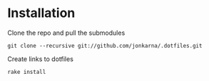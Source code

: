Installation
============

Clone the repo and pull the submodules

`git clone --recursive git://github.com/jonkarna/.dotfiles.git`

Create links to dotfiles

`rake install`
